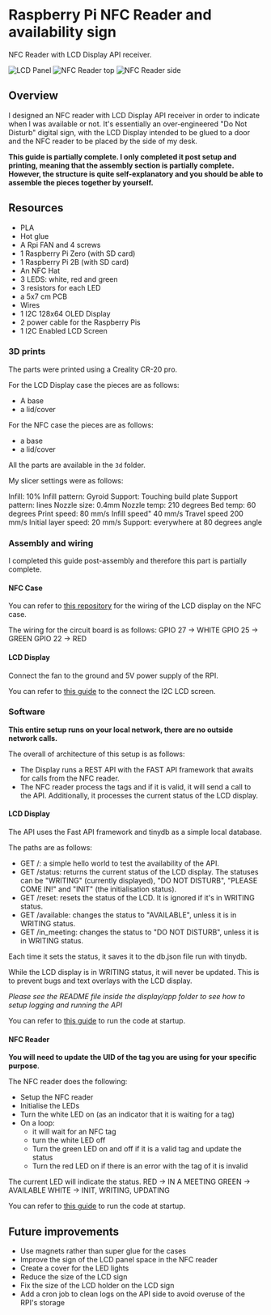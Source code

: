# Raspberry Pi NFC Reader and availability sign

NFC Reader with LCD Display API receiver. 

![LCD Panel](./images/lcd_panel.png)
![NFC Reader top](./images/nfc_reader_top.png)
![NFC Reader side](./images/nfc_reader_side.png)

## Overview

I designed an NFC reader with LCD Display API receiver in order to indicate when I was available or not. It's essentially an over-engineered "Do Not Disturb" digital sign, with the LCD Display intended to be glued to a door and the NFC reader to be placed by the side of my desk. 

**This guide is partially complete. I only completed it post setup and printing, meaning that the assembly section is partially complete. However, the structure is quite self-explanatory and you should be able to assemble the pieces together by yourself.**

## Resources

- PLA 
- Hot glue
- A Rpi FAN and 4 screws
- 1 Raspberry Pi Zero (with SD card)
- 1 Raspberry Pi 2B (with SD card)
- An NFC Hat
- 3 LEDS: white, red and green
- 3 resistors for each LED
- a 5x7 cm PCB
- Wires
- 1 I2C 128x64 OLED Display
- 2 power cable for the Raspberry Pis
- 1 I2C Enabled LCD Screen

### 3D prints

The parts were printed using a Creality CR-20 pro.

For the LCD Display case the pieces are as follows:
- A base
- a lid/cover

For the NFC case the pieces are as follows:

- a base
- a lid/cover

All the parts are available in the `3d` folder. 

My slicer settings were as follows:

Infill: 10%
Infill pattern: Gyroid
Support: Touching build plate
Support pattern: lines
Nozzle size: 0.4mm
Nozzle temp: 210 degrees
Bed temp: 60 degrees
Print speed: 80 mm/s
Infill speed" 40 mm/s
Travel speed 200 mm/s
Initial layer speed: 20 mm/s
Support: everywhere at 80 degrees angle

### Assembly and wiring

I completed this guide post-assembly and therefore this part is partially complete. 

#### NFC Case
You can refer to [this repository](https://github.com/AN63L/rpi_oled_display_stats) for the wiring of the LCD display on the NFC case. 

The wiring for the circuit board is as follows: 
GPIO 27 -> WHITE
GPIO 25 -> GREEN
GPIO 22 -> RED

#### LCD Display

Connect the fan to the ground and 5V power supply of the RPI. 

You can refer to [this guide](https://www.raspberrypi-spy.co.uk/2015/05/using-an-i2c-enabled-lcd-screen-with-the-raspberry-pi/) to the connect the I2C LCD screen. 

### Software

**This entire setup runs on your local network, there are no outside network calls.**

The overall of architecture of this setup is as follows: 
- The Display runs a REST API with the FAST API framework that awaits for calls from the NFC reader. 
- The NFC reader process the tags and if it is valid, it will send a call to the API. Additionally, it processes the current status of the LCD display. 

#### LCD Display

The API uses the Fast API framework and tinydb as a simple local database. 

The paths are as follows: 
- GET /: a simple hello world to test the availability of the API.
- GET /status: returns the current status of the LCD display. The statuses can be "WRITING" (currently displayed), "DO NOT DISTURB", "PLEASE COME IN!" and "INIT" (the initialisation status).
- GET /reset: resets the status of the LCD. It is ignored if it's in WRITING status.
- GET /available: changes the status to "AVAILABLE", unless it is in WRITING status. 
- GET /in_meeting: changes the status to "DO NOT DISTURB", unless it is in WRITING status. 

Each time it sets the status, it saves it to the db.json file run with tinydb. 

While the LCD display is in WRITING status, it will never be updated. This is to prevent bugs and text overlays with the LCD display. 

_Please see the README file inside the display/app folder to see how to setup logging and running the API_

You can refer to [this guide](https://www.raspberrypi-spy.co.uk/2015/05/using-an-i2c-enabled-lcd-screen-with-the-raspberry-pi/) to run the code at startup.


#### NFC Reader

**You will need to update the UID of the tag you are using for your specific purpose**. 

The NFC reader does the following: 
- Setup the NFC reader
- Initialise the LEDs
- Turn the white LED on (as an indicator that it is waiting for a tag)
- On a loop: 
  - it will wait for an NFC tag
  - turn the white LED off
  - Turn the green LED on and off if it is a valid tag and update the status
  - Turn the red LED on if there is an error with the tag of it is invalid

The current LED will indicate the status. 
RED -> IN A MEETING
GREEN -> AVAILABLE
WHITE -> INIT, WRITING, UPDATING


You can refer to [this guide](https://www.raspberrypi-spy.co.uk/2015/05/using-an-i2c-enabled-lcd-screen-with-the-raspberry-pi/) to run the code at startup.

## Future improvements
- Use magnets rather than super glue for the cases
- Improve the sign of the LCD panel space in the NFC reader
- Create a cover for the LED lights
- Reduce the size of the LCD sign
- Fix the size of the LCD holder on the LCD sign
- Add a cron job to clean logs on the API side to avoid overuse of the RPI's storage